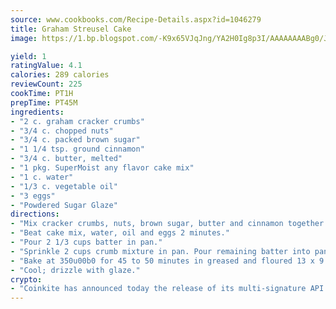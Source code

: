 ```yaml
---
source: www.cookbooks.com/Recipe-Details.aspx?id=1046279
title: Graham Streusel Cake
image: https://1.bp.blogspot.com/-K9x65VJqJng/YA2H0Ig8p3I/AAAAAAAABg0/JRKr7ZzesxofwlGw6YudXad_aQn9BD52QCLcBGAsYHQ/s299/2.png

yield: 1
ratingValue: 4.1
calories: 289 calories
reviewCount: 225
cookTime: PT1H
prepTime: PT45M
ingredients:
- "2 c. graham cracker crumbs"
- "3/4 c. chopped nuts"
- "3/4 c. packed brown sugar"
- "1 1/4 tsp. ground cinnamon"
- "3/4 c. butter, melted"
- "1 pkg. SuperMoist any flavor cake mix"
- "1 c. water"
- "1/3 c. vegetable oil"
- "3 eggs"
- "Powdered Sugar Glaze"
directions:
- "Mix cracker crumbs, nuts, brown sugar, butter and cinnamon together."
- "Beat cake mix, water, oil and eggs 2 minutes."
- "Pour 2 1/3 cups batter in pan."
- "Sprinkle 2 cups crumb mixture in pan. Pour remaining batter into pan, then remaining crumbs."
- "Bake at 350u00b0 for 45 to 50 minutes in greased and floured 13 x 9 x 2-inch cake pan."
- "Cool; drizzle with glaze."
crypto:
- "Coinkite has announced today the release of its multi-signature API and Co-sign Pages, giving users the first Bitcoin platform of its kind to support M-of-15 signatures."
---
```

